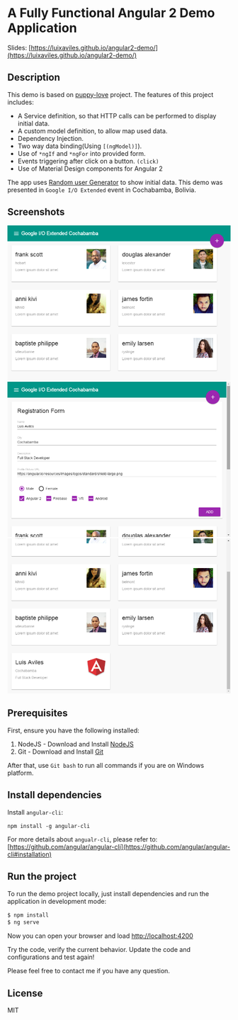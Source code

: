 A Fully Functional Angular 2 Demo Application
===========================================================

Slides: [https://luixaviles.github.io/angular2-demo/](https://luixaviles.github.io/angular2-demo/)

## Description

This demo is based on [puppy-love](https://github.com/kara/puppy-love) project.
The features of this project includes:

* A Service definition, so that HTTP calls can be performed to display initial data.
* A custom model definition, to allow map used data.
* Dependency Injection.
* Two way data binding(Using `[(ngModel)]`).
* Use of `*ngIf` and `*ngFor` into provided form.
* Events triggering after click on a button. `(click)`
* Use of Material Design components for Angular 2

The app uses [Random user Generator](https://randomuser.me) to show initial data.
This demo was presented in `Google I/O Extended` event in Cochabamba, Bolivia.

## Screenshots
![](/screenshots/main-page.png?raw=true)
![](/screenshots/registration-form.png?raw=true)
![](/screenshots/new-input.png?raw=true)

## Prerequisites

First, ensure you have the following installed:

1. NodeJS - Download and Install [NodeJS](http://http://nodejs.org)
2. Git - Download and Install [Git](http://git-scm.com)

After that, use `Git bash` to run all commands if you are on Windows platform.

## Install dependencies

Install `angular-cli`:

```
npm install -g angular-cli
```

For more details about `angualr-cli`, please refer to: [https://github.com/angular/angular-cli](https://github.com/angular/angular-cli#installation)

## Run the project

To run the demo project locally, just install dependencies and run the application in development mode:

```bash
$ npm install
$ ng serve
```

Now you can open your browser and load [http://localhost:4200](http://localhost:4200)

Try the code, verify the current behavior. Update the code and configurations and test again!

Please feel free to contact me if you have any question.

## License

MIT
